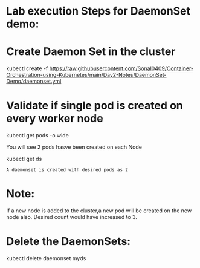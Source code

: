 
Lab execution Steps for DaemonSet demo:
========================================


Create Daemon Set in the cluster
===================================

kubectl create -f https://raw.githubusercontent.com/Sonal0409/Container-Orchestration-using-Kubernetes/main/Day2-Notes/DaemonSet-Demo/daemonset.yml

Validate if single pod is created on every worker node
====================================

kubectl get pods -o wide

   You will see 2 pods hasve been created on each Node
 
 kubectl get ds
 
    A daemonset is created with desired pods as 2
    
 
 Note:
 ========
 If a new node is added to the cluster,a new pod will be created on the new node also.
 Desired count would have increased to 3.
 
 Delete the DaemonSets:
 ====================
 
 kubectl delete daemonset myds
